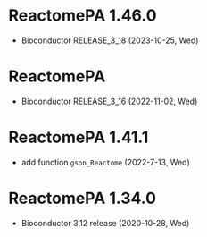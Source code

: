 # ReactomePA 1.46.0

+ Bioconductor RELEASE_3_18 (2023-10-25, Wed)

# ReactomePA

+ Bioconductor RELEASE_3_16 (2022-11-02, Wed)

# ReactomePA 1.41.1

+ add function `gson_Reactome` (2022-7-13, Wed)


# ReactomePA 1.34.0

+ Bioconductor 3.12 release (2020-10-28, Wed)

